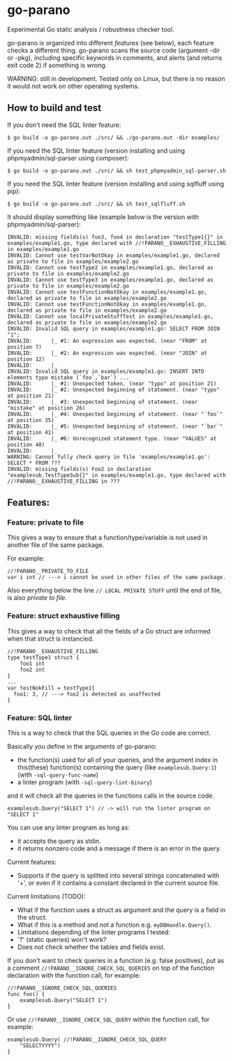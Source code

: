 # go-parano
Experimental Go static analysis / robustness checker tool.

go-parano is organized into different *features* (see below), 
each feature checks a different thing. go-parano scans the source code 
(argument -dir or -pkg), including specific keywords in comments, 
and alerts (and returns exit code 2) if something is wrong.

WARNING: still in development. Tested only on Linux, but there is no reason it would not work on other operating systems.

## How to build and test

If you don't need the SQL linter feature:
```
$ go build -o go-parano.out ./src/ && ./go-parano.out -dir examples/
```

If you need the SQL linter feature (version installing and using phpmyadmin/sql-parser using composer):
```
$ go build -o go-parano.out ./src/ && sh test_phpmyadmin_sql-parser.sh
```
If you need the SQL linter feature (version installing and using sqlfluff using pip):
```
$ go build -o go-parano.out ./src/ && sh test_sqlfluff.sh
```

It should display something like (example below is the version with phpmyadmin/sql-parser):
```
INVALID: missing fields(s) foo3, foo4 in declaration "testType1{}" in examples/example1.go, type declared with //!PARANO__EXHAUSTIVE_FILLING in examples/example1.go
INVALID: Cannot use testVarNotOkay in examples/example1.go, declared as private to file in examples/example2.go
INVALID: Cannot use testType2 in examples/example1.go, declared as private to file in examples/example2.go
INVALID: Cannot use testType3 in examples/example1.go, declared as private to file in examples/example2.go
INVALID: Cannot use testFunctionNotOkay in examples/example1.go, declared as private to file in examples/example2.go
INVALID: Cannot use testFunctionNotOkay in examples/example1.go, declared as private to file in examples/example2.go
INVALID: Cannot use localPrivateStuffTest in examples/example1.go, declared as private to file in examples/example2.go
INVALID: Invalid SQL query in examples/example1.go: SELECT FROM JOIN "1";
INVALID:      |_ #1: An expression was expected. (near "FROM" at position 7)
INVALID:      |_ #2: An expression was expected. (near "JOIN" at position 12)
INVALID:      |_ 
INVALID: Invalid SQL query in examples/example1.go: INSERT INTO elements typo mistake (`foo`,`bar`) ...
INVALID:      |_ #1: Unexpected token. (near "typo" at position 21)
INVALID:      |_ #2: Unexpected beginning of statement. (near "typo" at position 21)
INVALID:      |_ #3: Unexpected beginning of statement. (near "mistake" at position 26)
INVALID:      |_ #4: Unexpected beginning of statement. (near "`foo`" at position 35)
INVALID:      |_ #5: Unexpected beginning of statement. (near "`bar`" at position 41)
INVALID:      |_ #6: Unrecognized statement type. (near "VALUES" at position 48)
INVALID:      |_ 
WARNING: Cannot fully check query in file 'examples/example1.go': SELECT * FROM ???
INVALID: missing fields(s) Foo2 in declaration "examplesub.TestTypeSub{}" in examples/example1.go, type declared with //!PARANO__EXHAUSTIVE_FILLING in ???
```
## Features:

### Feature: private to file

This gives a way to ensure that a function/type/variable is not 
used in another file of the same package.

For example:
```
//!PARANO__PRIVATE_TO_FILE
var i int // ---> i cannot be used in other files of the same package.
```

Also everything below the line `// LOCAL PRIVATE STUFF` 
until the end of file, is also _private to file_.

### Feature: struct exhaustive filling

This gives a way to check that all the fields of a Go struct are informed 
when that struct is instancied.
```
//!PARANO__EXHAUSTIVE_FILLING
type testType1 struct {
	foo1 int
	foo2 int
}
...
var testNokFill = testType1{
  foo1: 3, // ---> foo2 is detected as unaffected
}
```

### Feature: SQL linter

This is a way to check that the SQL queries in the Go code are correct.
 
Basically you define in the arguments of go-parano:
 * the function(s) used for all of your queries, and the argument index in 
 this(these) function(s) containing the query 
 (like `examplesub.Query:1`) (with `-sql-query-func-name`)
 * a linter program (with `-sql-query-lint-binary`)
	
and it will check all the queries in the functions calls in the source code.

```
examplesub.Query("SELECT 1") // -> will run the linter program on "SELECT 1"
```

You can use any linter program as long as:
 * it accepts the query as stdin.
 * it returns nonzero code and a message if there is an error in the query.

Current features:
 * Supports if the query is splitted into several strings concatenated 
 with '+', or even if it contains a constant declared in the current source file.

Current limitations (TODO): 
 * What if the function uses a struct as argument and the query is a field in the struct.
 * What if this is a method and not a function e.g. `myDBHandle.Query()`.
 * Limitations depending of the linter programs I tested:
  * '?' (static queries) won't work?
  * Does not check whether the tables and fields exist.
 
If you don't want to check queries in a function (e.g. false positives), 
put as a comment `//!PARANO__IGNORE_CHECK_SQL_QUERIES` on top of the 
function declaration with the function call, for example:
```
//!PARANO__IGNORE_CHECK_SQL_QUERIES
func foo() {
	examplesub.Query("SELECT 1")
}
```

Or use `//!PARANO__IGNORE_CHECK_SQL_QUERY` within the function call, 
for example:
```
examplesub.Query( //!PARANO__IGNORE_CHECK_SQL_QUERY
	"SELECTYYYY")
}
```

